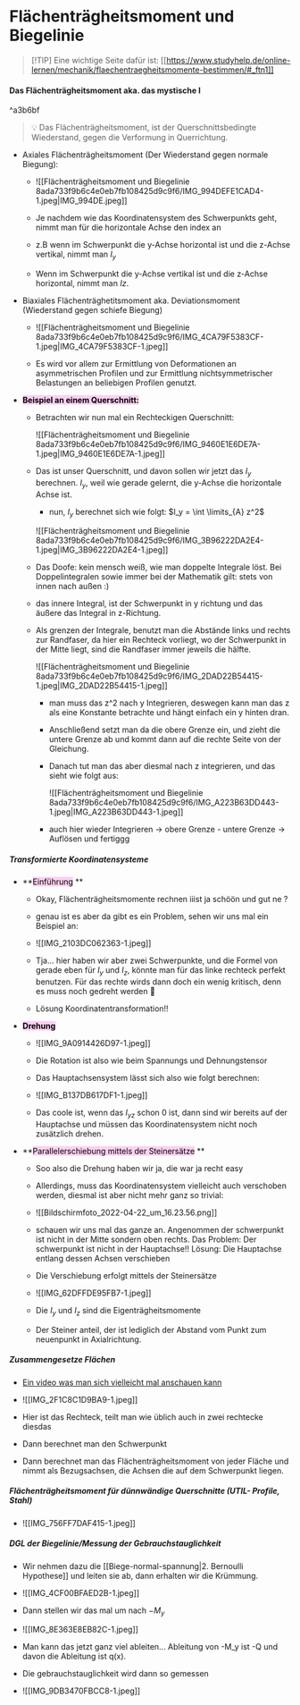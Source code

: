 # Flächenträgheitsmoment und Biegelinie

>[!TIP] Eine wichtige Seite dafür ist:
>[[https://www.studyhelp.de/online-lernen/mechanik/flaechentraegheitsmomente-bestimmen/#_ftn1]]

####  **Das Flächenträgheitsmoment aka. das mystische I**

^a3b6bf

>💡 Das Flächenträgheitsmoment, ist der Querschnittsbedingte Wiederstand, gegen die Verformung in Querrichtung.
    
    
- Axiales Flächenträgheitsmoment (Der Wiederstand gegen normale Biegung):
        
	- ![[Flächenträgheitsmoment und Biegelinie 8ada733f9b6c4e0eb7fb108425d9c9f6/IMG_994DEFE1CAD4-1.jpeg|IMG_994DE.jpeg]]
        
	- Je nachdem wie das Koordinatensystem des Schwerpunkts geht, nimmt man für die horizontale Achse den index an
	- z.B wenn im Schwerpunkt die y-Achse horizontal ist und die z-Achse vertikal, nimmt man $I_y$
	- Wenn im Schwerpunkt die y-Achse vertikal ist und die z-Achse horizontal, nimmt man $Iz$.
- Biaxiales Flächenträghetitsmoment aka. Deviationsmoment (Wiederstand gegen schiefe Biegung)
        
	- ![[Flächenträgheitsmoment und Biegelinie 8ada733f9b6c4e0eb7fb108425d9c9f6/IMG_4CA79F5383CF-1.jpeg|IMG_4CA79F5383CF-1.jpeg]]
        
	- Es wird vor allem zur Ermittlung von Deformationen an asymmetrischen Profilen und zur Ermittlung nichtsymmetrischer Belastungen an beliebigen Profilen genutzt.

- <mark style="background: #FFB8EBA6;">**Beispiel an einem Querschnitt:**</mark> 
	- Betrachten wir nun mal ein Rechteckigen Querschnitt:
            
		![[Flächenträgheitsmoment und Biegelinie 8ada733f9b6c4e0eb7fb108425d9c9f6/IMG_9460E1E6DE7A-1.jpeg|IMG_9460E1E6DE7A-1.jpeg]]
            
	- Das ist unser Querschnitt, und davon sollen wir jetzt das $I_y$ berechnen. $I_y$, weil wie gerade gelernt, die y-Achse die horizontale Achse ist.
        - nun, $I_y$  berechnet sich wie folgt: $I_y = \int \limits_{A} z^2$
            
		![[Flächenträgheitsmoment und Biegelinie 8ada733f9b6c4e0eb7fb108425d9c9f6/IMG_3B96222DA2E4-1.jpeg|IMG_3B96222DA2E4-1.jpeg]]

	- Das Doofe: kein mensch weiß, wie man doppelte Integrale löst. Bei Doppelintegralen sowie immer bei der Mathematik gilt: stets von innen nach außen :)
	- das innere Integral, ist der Schwerpunkt in y richtung und das äußere das Integral in z-Richtung.
	- Als grenzen der Integrale, benutzt man die Abstände links und rechts zur Randfaser, da hier ein Rechteck vorliegt, wo der Schwerpunkt in der Mitte liegt, sind die Randfaser immer jeweils die hälfte.

		![[Flächenträgheitsmoment und Biegelinie 8ada733f9b6c4e0eb7fb108425d9c9f6/IMG_2DAD22B54415-1.jpeg|IMG_2DAD22B54415-1.jpeg]]
            
        - man muss das z^2 nach y Integrieren, deswegen kann man das z als eine Konstante betrachte und hängt einfach ein y hinten dran.
        - Anschließend setzt man da die obere Grenze ein, und zieht die untere Grenze ab und kommt dann auf die rechte Seite von der Gleichung.
        - Danach tut man das aber diesmal nach z integrieren, und das sieht wie folgt aus:
            
            ![[Flächenträgheitsmoment und Biegelinie 8ada733f9b6c4e0eb7fb108425d9c9f6/IMG_A223B63DD443-1.jpeg|IMG_A223B63DD443-1.jpeg]]
            
        - auch hier wieder Integrieren → obere Grenze - untere Grenze → Auflösen und fertiggg
##### Transformierte Koordinatensysteme
- **<mark style="background: #FFB8EBA6;">Einführung</mark> **
	- Okay, Flächenträgheitsmomente rechnen iiist ja schöön und gut ne ?
	- genau ist es aber da gibt es ein Problem, sehen wir uns mal ein Beispiel an:
        
	- ![[IMG_2103DC062363-1.jpeg]]
        
	- Tja... hier haben wir aber zwei Schwerpunkte, und die Formel von gerade eben für $I_y$ und $I_z$, könnte man für das linke rechteck perfekt benutzen. Für das rechte wirds dann doch ein wenig kritisch, denn es muss noch gedreht werden 🙂
	- Lösung Koordinatentransformation!!

- **<mark style="background: #FFB8EBA6;">Drehung</mark>** 

	- ![[IMG_9A0914426D97-1.jpeg]]
        
	- Die Rotation ist also wie beim Spannungs und Dehnungstensor
	- Das Hauptachsensystem lässt sich also wie folgt berechnen:
        
	- ![[IMG_B137DB617DF1-1.jpeg]]
        
	- Das coole ist, wenn das $I_{yz}$ schon 0 ist, dann sind wir bereits auf der Hauptachse und müssen das Koordinatensystem nicht noch zusätzlich drehen.

- **<mark style="background: #FFB8EBA6;">Parallelerschiebung mittels der Steinersätze</mark> **
	- Soo also die Drehung haben wir ja, die war ja recht easy
	- Allerdings, muss das Koordinatensystem vielleicht auch verschoben werden, diesmal ist aber nicht mehr ganz so trivial:
        
	- ![[Bildschirmfoto_2022-04-22_um_16.23.56.png]]

	- schauen wir uns mal das ganze an. Angenommen der schwerpunkt ist nicht in der Mitte sondern oben rechts. Das Problem: Der schwerpunkt ist nicht in der Hauptachse!!
	Lösung: Die Hauptachse entlang dessen Achsen verschieben
	- Die Verschiebung erfolgt mittels der Steinersätze
        
	- ![[IMG_62DFFDE95FB7-1.jpeg]]
        
	- Die $I_y$ und $I_{z}$ sind die Eigenträgheitsmomente
	- Der Steiner anteil, der ist lediglich der Abstand vom Punkt zum neuenpunkt in Axialrichtung.

##### Zusammengesetze Flächen
    
- [Ein video was man sich vielleicht mal anschauen kann](https://www.youtube.com/watch?v=rfbHPa8NHag&t=283s)

    
- ![[IMG_2F1C8C1D9BA9-1.jpeg]]
    
- Hier ist das Rechteck, teilt man wie üblich auch in zwei rechtecke diesdas
- Dann berechnet man den Schwerpunkt
- Dann berechnet man das Flächenträgheitsmoment von jeder Fläche und nimmt als Bezugsachsen, die Achsen die auf dem Schwerpunkt liegen.

##### Flächenträgheitsmoment für dünnwändige Querschnitte (UTIL- Profile, Stahl)
    
- ![[IMG_756FF7DAF415-1.jpeg]]
    
##### DGL der Biegelinie/Messung der Gebrauchstauglichkeit
- Wir nehmen dazu die [[Biege-normal-spannung|2. Bernoulli Hypothese]] und leiten sie ab, dann erhalten wir die Krümmung.
        
- ![[IMG_4CF00BFAED2B-1.jpeg]]
        
- Dann stellen wir das mal um nach $-M_y$
        
- ![[IMG_8E363E8EB82C-1.jpeg]]
        
- Man kann das jetzt ganz viel ableiten... Ableitung von -M_y ist -Q und davon die Ableitung ist q(x).
- Die gebrauchstauglichkeit wird dann so gemessen
        
- ![[IMG_9DB3470FBCC8-1.jpeg]]
